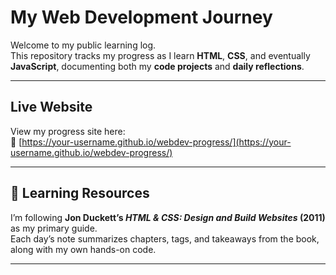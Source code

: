 # My Web Development Journey

Welcome to my public learning log.   
This repository tracks my progress as I learn **HTML**, **CSS**, and eventually **JavaScript**, documenting both my **code projects** and **daily reflections**.

---

## Live Website
View my progress site here:  
🔗 [https://your-username.github.io/webdev-progress/](https://your-username.github.io/webdev-progress/)

---

## 📘 Learning Resources
I’m following **Jon Duckett’s _HTML & CSS: Design and Build Websites_ (2011)** as my primary guide.  
Each day’s note summarizes chapters, tags, and takeaways from the book, along with my own hands-on code.

---
